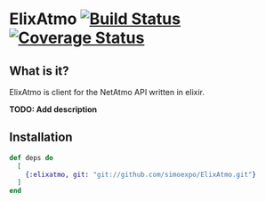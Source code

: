 # ElixAtmo [![Build Status](https://travis-ci.org/simoexpo/ElixAtmo.svg?branch=master)](https://travis-ci.org/simoexpo/ElixAtmo) [![Coverage Status](https://coveralls.io/repos/github/simoexpo/ElixAtmo/badge.svg?branch=master)](https://coveralls.io/github/simoexpo/ElixAtmo?branch=master)

## What is it?

ElixAtmo is client for the NetAtmo API written in elixir.

**TODO: Add description**

## Installation

```elixir
def deps do
  [
    {:elixatmo, git: "git://github.com/simoexpo/ElixAtmo.git"}
  ]
end
```
